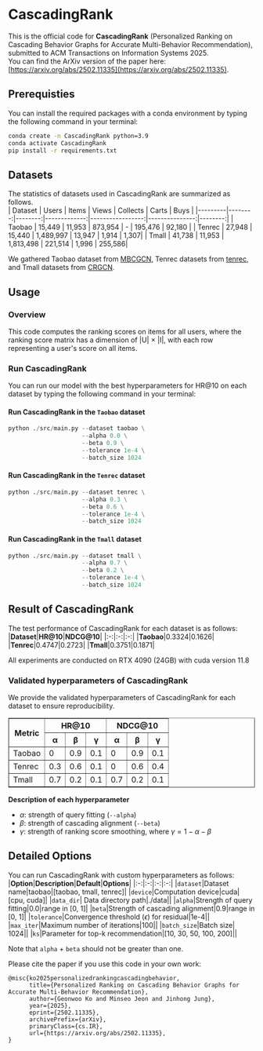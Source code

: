 # CascadingRank
This is the official code for **CascadingRank** (Personalized Ranking on Cascading Behavior Graphs for
Accurate Multi-Behavior Recommendation), submitted to ACM Transactions on Information Systems 2025.  
You can find the ArXiv version of the paper here: [https://arxiv.org/abs/2502.11335](https://arxiv.org/abs/2502.11335).
## Prerequisties
You can install the required packages with a conda environment by typing the following command in your terminal:
```bash
conda create -n CascadingRank python=3.9
conda activate CascadingRank
pip install -r requirements.txt
```


## Datasets
The statistics of datasets used in CascadingRank are summarized as follows.   
| Dataset | Users  | Items  | Views       | Collects        | Carts         | Buys   |
|---------|--------:|--------:|-------------:|-----------------:|---------------:|--------:|
| Taobao  | 15,449 | 11,953 | 873,954 | -               | 195,476 | 92,180 |
| Tenrec   | 27,948 | 15,440 | 1,489,997 | 13,947  | 1,914   | 1,307|
| Tmall   | 41,738 | 11,953 | 1,813,498 | 221,514 | 1,996 | 255,586|

<!--<img src="./assets/data_statistics.png" width="500px" height="200px" title="data statistics"/>-->

We gathered Taobao dataset from [MBCGCN](https://github.com/SS-00-SS/MBCGCN), Tenrec datasets from [tenrec](https://github.com/yuangh-x/2022-NIPS-Tenrec), and Tmall datasets from [CRGCN](https://github.com/MingshiYan/CRGCN).

## Usage

### Overview
This code computes the ranking scores on items for all users, where the ranking score matrix has a dimension of |U| $\times$ |I|\, with each row representing a user's score on all items.

### Run CascadingRank
You can run our model with the best hyperparameters for HR@10 on each dataset by typing the following command in your terminal:

#### Run CascadingRank in the `Taobao` dataset
```python
python ./src/main.py --dataset taobao \
                     --alpha 0.0 \
                     --beta 0.9 \
                     --tolerance 1e-4 \
                     --batch_size 1024
```

#### Run CascadingRank in the `Tenrec` dataset
```python
python ./src/main.py --dataset tenrec \
                     --alpha 0.3 \
                     --beta 0.6 \
                     --tolerance 1e-4 \
                     --batch_size 1024
```

#### Run CascadingRank in the `Tmall` dataset
```python
python ./src/main.py --dataset tmall \
                     --alpha 0.7 \
                     --beta 0.2 \
                     --tolerance 1e-4 \
                     --batch_size 1024
```


## Result of CascadingRank
The test performance of CascadingRank for each dataset is as follows:
|**Dataset**|**HR@10**|**NDCG@10**|
|:-:|:-:|:-:|
|**Taobao**|0.3324|0.1626|
|**Tenrec**|0.4747|0.2723|
|**Tmall**|0.3751|0.1871|

All experiments are conducted on RTX 4090 (24GB) with cuda version 11.8

### Validated hyperparameters of CascadingRank
We provide the validated hyperparameters of CascadingRank for each dataset to ensure reproducibility.

<table border="1" cellspacing="0" cellpadding="5">
    <thead>
        <tr>
            <th rowspan="2">Metric</th>
            <th colspan="3">HR@10</th>
            <th colspan="3">NDCG@10</th>
        </tr>
        <tr>
            <th>α</th>
            <th>β</th>
            <th>γ</th>
            <th>α</th>
            <th>β</th>
            <th>γ</th>
        </tr>
    </thead>
    <tbody>
        <tr>
            <td>Taobao</td>
            <td>0</td>
            <td>0.9</td>
            <td>0.1</td>
            <td>0</td>
            <td>0.9</td>
            <td>0.1</td>
        </tr>
        <tr>
            <td>Tenrec</td>
            <td>0.3</td>
            <td>0.6</td>
            <td>0.1</td>
            <td>0</td>
            <td>0.6</td>
            <td>0.4</td>
        </tr>
        <tr>
            <td>Tmall</td>
            <td>0.7</td>
            <td>0.2</td>
            <td>0.1</td>
            <td>0.7</td>
            <td>0.2</td>
            <td>0.1</td>
        </tr>
    </tbody>
</table>


**Description of each hyperparameter**
* $\alpha$: strength of query fitting (`--alpha`)
* $\beta$: strength of cascading alignment (`--beta`)
* $\gamma$: strength of ranking score smoothing, where $\gamma = 1-\alpha-\beta$


## Detailed Options
You can run CascadingRank with custom hyperparameters as follows:
|**Option**|**Description**|**Default**|**Options**|
|:-:|:-:|:-:|:-:|
|`dataset`|Dataset name|taobao|[taobao, tmall, tenrec]|
|`device`|Computation device|cuda|[cpu, cuda]|
|`data_dir`| Data directory path|./data||
|`alpha`|Strength of query fitting|0.0|range in [0, 1]|
|`beta`|Strength of cascading alignment|0.9|range in [0, 1]|
|`tolerance`|Convergence threshold ($\epsilon$) for residual|1e-4||
|`max_iter`|Maximum number of iterations|100||
|`batch_size`|Batch size| 1024||
|`ks`|Parameter for top-k recommendation|[10, 30, 50, 100, 200]||

Note that `alpha` + `beta` should not be greater than one.


Please cite the paper if you use this code in your own work:
```
@misc{ko2025personalizedrankingcascadingbehavior,
      title={Personalized Ranking on Cascading Behavior Graphs for Accurate Multi-Behavior Recommendation}, 
      author={Geonwoo Ko and Minseo Jeon and Jinhong Jung},
      year={2025},
      eprint={2502.11335},
      archivePrefix={arXiv},
      primaryClass={cs.IR},
      url={https://arxiv.org/abs/2502.11335}, 
}
```
